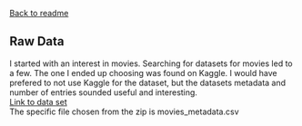 [Back to readme](README.md)  
## Raw Data
I started with an interest in movies. Searching for datasets for movies led to a few. The one I ended up choosing was found on Kaggle. I would have prefered to not use Kaggle for the dataset, but the datasets metadata and number of entries sounded useful and interesting.  
[Link to data set](https://www.kaggle.com/datasets/rounakbanik/the-movies-dataset/data)  
The specific file chosen from the zip is movies_metadata.csv  